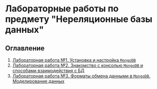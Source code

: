 # Лабораторные работы по предмету "Нереляционные базы данных"

## Оглавление

1. [Лабораторная работа №1. Установка и настройка `MongoDB`](labs/lab_1.md)
2. [Лабораторная работа №2. Знакомство с консолью `MongoDB` и способами взаимодействия с БД](labs/lab_2.md)
3. [Лабораторная работа №3. Форматы обмена данными в `MongoDB`. Моделирование данных](labs/lab_3.md)
